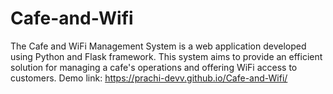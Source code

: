 # Cafe-and-Wifi
The Cafe and WiFi Management System is a web application developed using Python and Flask framework. This system aims to provide an efficient solution for managing a cafe's operations and offering WiFi access to customers.
Demo link: https://prachi-devv.github.io/Cafe-and-Wifi/
